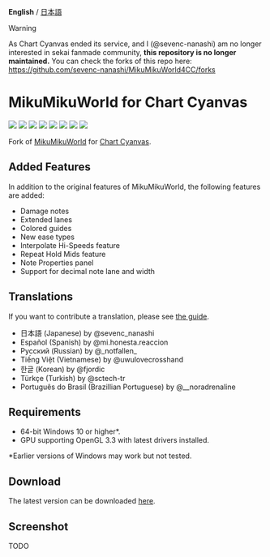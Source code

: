**English** / [日本語](./README.ja.md)

> [!WARNING]
> As Chart Cyanvas ended its service, and I (@sevenc-nanashi) am no longer interested in sekai fanmade community, **this repository is no longer maintained.**
> You can check the forks of this repo here: <https://github.com/sevenc-nanashi/MikuMikuWorld4CC/forks>

# MikuMikuWorld for Chart Cyanvas

[![](https://byob.yarr.is/sevenc-nanashi/MikuMikuWorld4CC/coverage-en)](./MikuMikuWorld/res/i18n/en.csv)
[![](https://byob.yarr.is/sevenc-nanashi/MikuMikuWorld4CC/coverage-ja)](./MikuMikuWorld/res/i18n/ja.csv)
[![](https://byob.yarr.is/sevenc-nanashi/MikuMikuWorld4CC/coverage-es)](./MikuMikuWorld/res/i18n/es.csv)
[![](https://byob.yarr.is/sevenc-nanashi/MikuMikuWorld4CC/coverage-kr)](./MikuMikuWorld/res/i18n/kr.csv)
[![](https://byob.yarr.is/sevenc-nanashi/MikuMikuWorld4CC/coverage-ru)](./MikuMikuWorld/res/i18n/ru.csv)
[![](https://byob.yarr.is/sevenc-nanashi/MikuMikuWorld4CC/coverage-vi)](./MikuMikuWorld/res/i18n/vi.csv)
[![](https://byob.yarr.is/sevenc-nanashi/MikuMikuWorld4CC/coverage-tr)](./MikuMikuWorld/res/i18n/tr.csv)
[![](https://byob.yarr.is/sevenc-nanashi/MikuMikuWorld4CC/coverage-pt)](./MikuMikuWorld/res/i18n/pt.csv)

Fork of [MikuMikuWorld](https://github.com/crash5band/MikuMikuWorld) for [Chart Cyanvas](https://github.com/sevenc-nanashi/chart_cyanvas).

## Added Features

In addition to the original features of MikuMikuWorld, the following features are added:

- Damage notes
- Extended lanes
- Colored guides
- New ease types
- Interpolate Hi-Speeds feature
- Repeat Hold Mids feature
- Note Properties panel
- Support for decimal note lane and width

## Translations

If you want to contribute a translation, please see [the guide](./TRANSLATION.md).

- 日本語 (Japanese) by @sevenc_nanashi
- Español (Spanish) by @mi.honesta.reaccion
- Русский (Russian) by @\_notfallen\_
- Tiếng Việt (Vietnamese) by @uwulovecrosshand
- 한글 (Korean) by @fjordic
- Türkçe (Turkish) by @sctech-tr
- Português do Brasil (Brazillian Portuguese) by @\_\_noradrenaline

## Requirements

- 64-bit Windows 10 or higher\*.
- GPU supporting OpenGL 3.3 with latest drivers installed.

\*Earlier versions of Windows may work but not tested.

## Download

The latest version can be downloaded [here](https://github.com/sevenc-nanashi/MikuMikuWorld/releases/latest/download/MikuMikuWorld.zip).

## Screenshot

TODO
